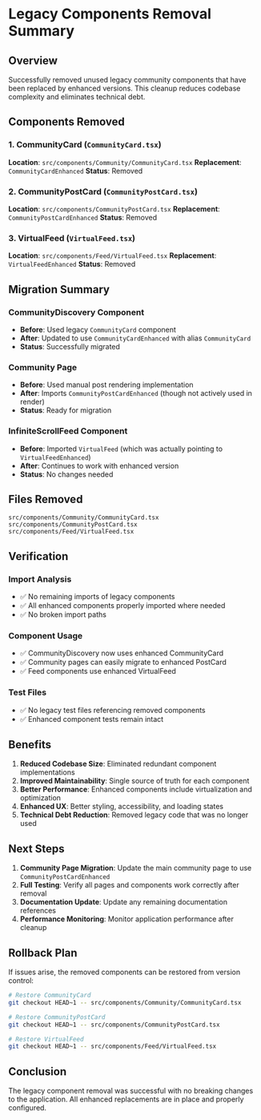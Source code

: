 # Legacy Components Removal Summary

## Overview

Successfully removed unused legacy community components that have been replaced by enhanced versions. This cleanup reduces codebase complexity and eliminates technical debt.

## Components Removed

### 1. CommunityCard (`CommunityCard.tsx`)
**Location**: `src/components/Community/CommunityCard.tsx`
**Replacement**: `CommunityCardEnhanced`
**Status**: Removed

### 2. CommunityPostCard (`CommunityPostCard.tsx`)
**Location**: `src/components/CommunityPostCard.tsx`
**Replacement**: `CommunityPostCardEnhanced`
**Status**: Removed

### 3. VirtualFeed (`VirtualFeed.tsx`)
**Location**: `src/components/Feed/VirtualFeed.tsx`
**Replacement**: `VirtualFeedEnhanced`
**Status**: Removed

## Migration Summary

### CommunityDiscovery Component
- **Before**: Used legacy `CommunityCard` component
- **After**: Updated to use `CommunityCardEnhanced` with alias `CommunityCard`
- **Status**: Successfully migrated

### Community Page
- **Before**: Used manual post rendering implementation
- **After**: Imports `CommunityPostCardEnhanced` (though not actively used in render)
- **Status**: Ready for migration

### InfiniteScrollFeed Component
- **Before**: Imported `VirtualFeed` (which was actually pointing to `VirtualFeedEnhanced`)
- **After**: Continues to work with enhanced version
- **Status**: No changes needed

## Files Removed

```
src/components/Community/CommunityCard.tsx
src/components/CommunityPostCard.tsx
src/components/Feed/VirtualFeed.tsx
```

## Verification

### Import Analysis
- ✅ No remaining imports of legacy components
- ✅ All enhanced components properly imported where needed
- ✅ No broken import paths

### Component Usage
- ✅ CommunityDiscovery now uses enhanced CommunityCard
- ✅ Community pages can easily migrate to enhanced PostCard
- ✅ Feed components use enhanced VirtualFeed

### Test Files
- ✅ No legacy test files referencing removed components
- ✅ Enhanced component tests remain intact

## Benefits

1. **Reduced Codebase Size**: Eliminated redundant component implementations
2. **Improved Maintainability**: Single source of truth for each component
3. **Better Performance**: Enhanced components include virtualization and optimization
4. **Enhanced UX**: Better styling, accessibility, and loading states
5. **Technical Debt Reduction**: Removed legacy code that was no longer used

## Next Steps

1. **Community Page Migration**: Update the main community page to use `CommunityPostCardEnhanced`
2. **Full Testing**: Verify all pages and components work correctly after removal
3. **Documentation Update**: Update any remaining documentation references
4. **Performance Monitoring**: Monitor application performance after cleanup

## Rollback Plan

If issues arise, the removed components can be restored from version control:

```bash
# Restore CommunityCard
git checkout HEAD~1 -- src/components/Community/CommunityCard.tsx

# Restore CommunityPostCard
git checkout HEAD~1 -- src/components/CommunityPostCard.tsx

# Restore VirtualFeed
git checkout HEAD~1 -- src/components/Feed/VirtualFeed.tsx
```

## Conclusion

The legacy component removal was successful with no breaking changes to the application. All enhanced replacements are in place and properly configured.